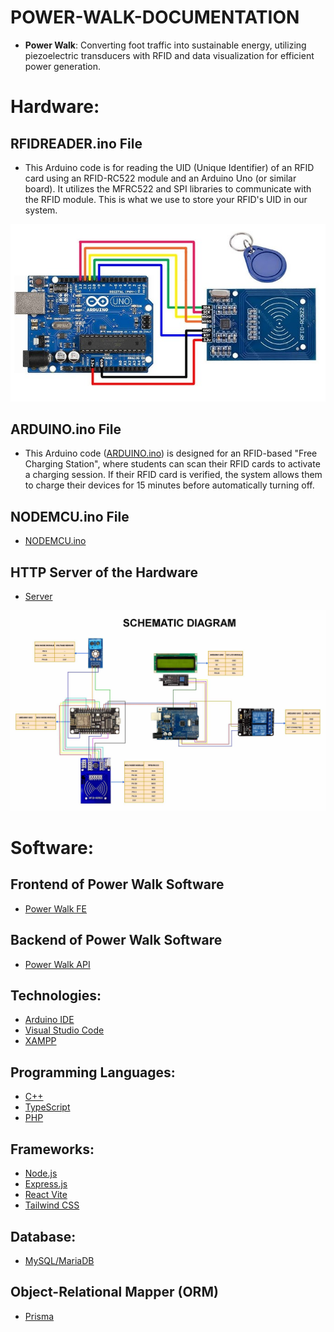 # POWER-WALK-DOCUMENTATION
- **Power Walk**: Converting foot traffic into sustainable energy, utilizing piezoelectric transducers with RFID and data visualization for efficient power generation.

# Hardware:
## RFIDREADER.ino File
- This Arduino code is for reading the UID (Unique Identifier) of an RFID card using an RFID-RC522 module and an Arduino Uno (or similar board). It utilizes the MFRC522 and SPI libraries to communicate with the RFID module. This is what we use to store your RFID's UID in our system.

![Arduino RFID](Arduino_RFID.jpg)


## ARDUINO.ino File
- This Arduino code ([ARDUINO.ino](https://github.com/JCJ02/power-walk-arduino-uno/blob/main/ARDUINO.ino)) is designed for an RFID-based "Free Charging Station", where students can scan their RFID cards to activate a charging session. If their RFID card is verified, the system allows them to charge their devices for 15 minutes before automatically turning off.

## NODEMCU.ino File
- [NODEMCU.ino](https://github.com/JCJ02/power-walk-nodemcu-esp8266)

## HTTP Server of the Hardware
- [Server](https://github.com/JCJ02/power-walk-system-php)

![Schematic Diagram - RFID Based Charging Station in QCU](Schematic_Diagram.jpg)


# Software:
## Frontend of Power Walk Software
- [Power Walk FE](https://github.com/JCJ02/power-walk-fe)

## Backend of Power Walk Software
- [Power Walk API](https://github.com/JCJ02/power-walk-api)

## Technologies:
- [Arduino IDE](https://www.arduino.cc/en/software)
- [Visual Studio Code](https://code.visualstudio.com/)
- [XAMPP](https://www.apachefriends.org/download.html)

## Programming Languages:
- [C++](https://www.w3schools.com/cpp/cpp_intro.asp)
- [TypeScript](https://www.typescriptlang.org/)
- [PHP](https://www.php.net/)

## Frameworks:
- [Node.js](https://nodejs.org/en)
- [Express.js](https://expressjs.com/)
- [React Vite](https://v3.vitejs.dev/guide/)
- [Tailwind CSS](https://tailwindcss.com/docs/installation/using-vite)

## Database:
- [MySQL/MariaDB](https://dev.mysql.com/doc/)

## Object-Relational Mapper (ORM)
- [Prisma](https://www.prisma.io/)

